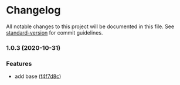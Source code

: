 # Changelog

All notable changes to this project will be documented in this file. See [standard-version](https://github.com/conventional-changelog/standard-version) for commit guidelines.

### 1.0.3 (2020-10-31)


### Features

* add base ([f4f7d8c](https://github.com/sqlwwx/eslint-config-standard-airbnb/commit/f4f7d8c7512ab21f3ba67087eb97939724c33130))
